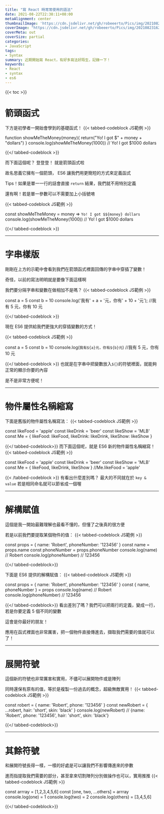 ```yaml
---
title: "寫 React 時常常使用的語法"
date: 2021-08-22T22:38:11+08:00
metaAlignment: center
thumbnailImage: 'https://cdn.jsdelivr.net/gh/robeeerto/Pics/img/202108231629312.jpg'
coverImage: "https://cdn.jsdelivr.net/gh/robeeerto/Pics/img/202108231629312.jpg" 
coverMeta: out
coverSize: partial
categories:
- JavaScript
tags:
- Syntax
summary: 近期開始寫 React，有好多寫法好陌生，記錄一下！
keywords:
- React
- syntax
- es6
---
```


{{< toc >}}

# 箭頭函式

下方是初學者一開始會學到的基礎函式！
{{< tabbed-codeblock JS範例 >}}
<!-- tab js -->
function showMeTheMoney(money){
  return("Yo! I got $" + money + "dollars")
}
console.log(showMeTheMoney(1000))
// Yo! I got $1000 dollars
<!-- endtab -->
{{</ tabbed-codeblock >}}

而下面這個呢？ 登登登！ 就是箭頭函式啦

故名思義它擁有一個箭頭， ES6 讓我們用更簡短的方式來定義函式

Tips！如果是單一一行的話會直接 `return` 結果，我們就不用特別定義

還有啊！若是單一參數可以不需要加上小括號唷

{{< tabbed-codeblock JS範例 >}}
<!-- tab js -->
const showMeTheMoney = money => `Yo! I got $${money} dollars`
console.log(showMeTheMoney(1000))
//  Yo! I got $1000 dollars
<!-- endtab -->
{{</ tabbed-codeblock >}}

---
# 字串樣版
剛剛在上方的示範中會看到我們在箭頭函式裡面回傳的字串中穿插了變數！

奇怪，以前的寫法明明就是要像下面這樣啊

我們要分隔字串和變數在做相加不是嗎？
{{< tabbed-codeblock JS範例 >}}
<!-- tab js -->
const a = 5
const b = 10
console.log('我有' + a + '元，你有' + 10 + '元');
//我有 5 元，你有 10 元
<!-- endtab -->
{{</ tabbed-codeblock >}}

現在 ES6 提供給我們更強大的穿插變數的方式！

{{< tabbed-codeblock JS範例 >}}
<!-- tab js -->
const a = 5
const b = 10
console.log(`我有${a}元，你有${b}元`)
//我有 5 元，你有 10 元
<!-- endtab -->
{{</ tabbed-codeblock >}}
也就是在字串中把變數放入`${}`的符號裡面，就能夠正常的顯示你要的內容

是不是非常方便呢！

---
# 物件屬性名稱縮寫

下面是舊版的物件屬性名稱寫法：
{{< tabbed-codeblock JS範例 >}}
<!-- tab js -->
const likeFood = 'apple'
const likeDrink = 'beer'
const likeShow = 'MLB'
const Me = {
  likeFood: likeFood,
  likeDrink: likeDrink,
  likeShow: likeShow
}
<!-- endtab -->
{{</ tabbed-codeblock>}}
而下面這個呢，就是 ES6 新的物件屬性名稱縮寫！
{{< tabbed-codeblock JS範例 >}}
<!-- tab js -->
const likeFood = 'apple'
const likeDrink = 'beer'
const likeShow = 'MLB'
const Me = {
  likeFood,
  likeDrink,
  likeShow
}
//Me.likeFood = 'apple'
<!-- endtab -->
{{< /tabbed-codeblock >}}
有看出什麼差別嗎？ 最大的不同就在於 `key & value` 若是相同命名就可以節省成一個喔

---
# 解構賦值
這個是我一開始最難理解也最看不懂的，但懂了之後真的很方便

若是以前我們要提取某個物件的值：
{{< tabbed-codeblock JS範例 >}}
<!-- tab js -->
const props = {
  name: 'Robert',
  phoneNumber: '123456'
}
const name = props.name
const phoneNumber = props.phoneNumber
console.log(name) // Robert
console.log(phoneNumber) // 123456
<!-- endtab -->
{{</ tabbed-codeblock>}}

下面是 ES6 提供的解構賦值：
{{< tabbed-codeblock JS範例 >}}
<!-- tab js-->
const props = {
  name: 'Robert',
  phoneNumber: '123456'
}
const { name, phoneNumber } = props
console.log(name) // Robert
console.log(phoneNumber) // 123456
<!-- endtab -->
{{</ tabbed-codeblock>}}
看出差別了嗎？我們可以把兩行的定義，變成一行，若是你要定義 5 個不同的變數

這會是你最好的朋友！

應用在函式裡面也非常厲害，把一個物件直接傳進去，擷取我們需要的值就可以了！

---
# 展開符號

這個新的符號也非常厲害和實用，不儘可以展開物件或是陣列

同時還保有原有的值，等於是複製一份過去的概念，超級無敵實用！
{{< tabbed-codeblock JS範例 >}}
<!-- tab js -->
const robert = {
  name: 'Robert',
	phone: '123456'
}
const newRobert = {
  ...robert,
  hair: 'short',
  skin: 'black'
}
console.log(newRobert)
// {name: 'Robert', phone: '123456', hair: 'short', skin: 'black'}
<!-- endtab -->
{{</ tabbed-codeblock>}}

---
# 其餘符號

和展開符號長得一樣，一樣的好處是可以讓我們不影響傳進來的參數

進而指提取我們需要的部分，甚至拿來切割陣列分別做操作也可以，實用推推
{{< tabbed-codeblock JS範例 >}}
<!-- tab js -->
const arrray = [1,2,3,4,5,6]
const [one, two, ...others] = arrray
console.log(one) = 1
console.log(two) = 2
console.log(others) = [3,4,5,6]
<!-- endtab -->
{{</ tabbed-codeblock>}}



